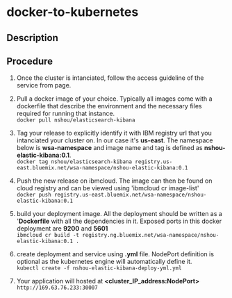 # docker-to-kubernetes
## Description

## Procedure
1. Once the cluster is intanciated, follow the access guideline of the service from page.

2. Pull a docker image of your choice. Typically all images come with a dockerfile that describe the environment and the necessary files required for running that instance.<br/>
`
docker pull nshou/elasticsearch-kibana
`

3. Tag your release to explicitly identify it with IBM registry url that you intanciated your cluster on. In our case it's **us-east**. The namespace below is **wsa-namespace** and image name and tag is defined as **nshou-elastic-kibana:0.1**.<br/>
`docker tag nshou/elasticsearch-kibana registry.us-east.bluemix.net/wsa-namespace/nshou-elastic-kibana:0.1`
 
4. Push the new release on ibmcloud. The image can then be found on cloud registry and can be viewed using 'ibmcloud cr image-list'<br/>
`docker push registry.us-east.bluemix.net/wsa-namespace/nshou-elastic-kibana:0.1`
 
5. build your deployment image. All the deployment should be written as a '**Dockerfile** with all the dependencies in it. Exposed ports in this docker deployment are **9200** and **5601**<br/>
`ibmcloud cr build -t registry.ng.bluemix.net/wsa-namespace/nshou-elastic-kibana:0.1 .`
 
6. create deployment and service using **.yml** file. NodePort definition is optional as the kubernetes engine will automatically define it.<br/>
`kubectl create -f nshou-elastic-kibana-deploy-yml.yml`
 
7. Your application will hosted at **<cluster_IP_address:NodePort>**  
`http://169.63.76.233:30007`
